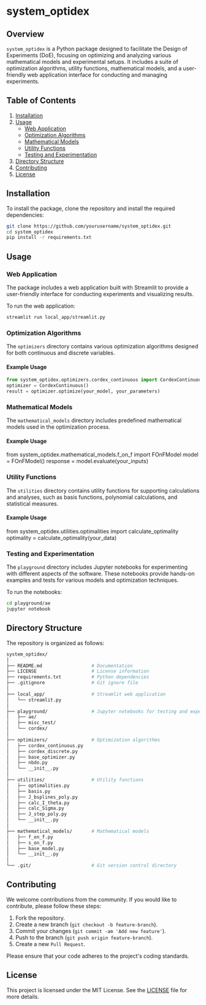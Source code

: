 # system_optidex

## Overview

`system_optidex` is a Python package designed to facilitate the Design of Experiments (DoE), focusing on optimizing and analyzing various mathematical models and experimental setups. It includes a suite of optimization algorithms, utility functions, mathematical models, and a user-friendly web application interface for conducting and managing experiments.

## Table of Contents

1. [Installation](#installation)
2. [Usage](#usage)
    - [Web Application](#web-application)
    - [Optimization Algorithms](#optimization-algorithms)
    - [Mathematical Models](#mathematical-models)
    - [Utility Functions](#utility-functions)
    - [Testing and Experimentation](#testing-and-experimentation)
3. [Directory Structure](#directory-structure)
4. [Contributing](#contributing)
5. [License](#license)

## Installation

To install the package, clone the repository and install the required dependencies:

```bash
git clone https://github.com/yourusername/system_optidex.git
cd system_optidex
pip install -r requirements.txt
```

## Usage

### Web Application

The package includes a web application built with Streamlit to provide a user-friendly interface for conducting experiments and visualizing results.

To run the web application:

```bash
streamlit run local_app/streamlit.py
```

### Optimization Algorithms

The `optimizers` directory contains various optimization algorithms designed for both continuous and discrete variables.

#### Example Usage

```python
from system_optidex.optimizers.cordex_continuous import CordexContinuous
optimizer = CordexContinuous()
result = optimizer.optimize(your_model, your_parameters)
```

### Mathematical Models

The `mathematical_models` directory includes predefined mathematical models used in the optimization process.

#### Example Usage

from system_optidex.mathematical_models.f_on_f import FOnFModel
model = FOnFModel()
response = model.evaluate(your_inputs)

### Utility Functions

The `utilities` directory contains utility functions for supporting calculations and analyses, such as basis functions, polynomial calculations, and statistical measures.

#### Example Usage

from system_optidex.utilities.optimalities import calculate_optimality
optimality = calculate_optimality(your_data)

### Testing and Experimentation

The `playground` directory includes Jupyter notebooks for experimenting with different aspects of the software. These notebooks provide hands-on examples and tests for various models and optimization techniques.

To run the notebooks:

```bash
cd playground/ae
jupyter notebook
```

## Directory Structure

The repository is organized as follows:

```bash
system_optidex/
│
├── README.md                  # Documentation
├── LICENSE                    # License information
├── requirements.txt           # Python dependencies
├── .gitignore                 # Git ignore file
│
├── local_app/                 # Streamlit web application
│   └── streamlit.py
│
├── playground/                # Jupyter notebooks for testing and experimentation
│   ├── ae/
│   ├── misc_test/
│   └── cordex/
│
├── optimizers/                # Optimization algorithms
│   ├── cordex_continuous.py
│   ├── cordex_discrete.py
│   ├── base_optimizer.py
│   ├── nbdo.py
│   └── __init__.py
│
├── utilities/                 # Utility functions
│   ├── optimalities.py
│   ├── basis.py
│   ├── J_bsplines_poly.py
│   ├── calc_I_theta.py
│   ├── calc_Sigma.py
│   ├── J_step_poly.py
│   └── __init__.py
│
├── mathematical_models/       # Mathematical models
│   ├── f_on_f.py
│   ├── s_on_f.py
│   ├── base_model.py
│   └── __init__.py
│
└── .git/                      # Git version control directory
```

## Contributing

We welcome contributions from the community. If you would like to contribute, please follow these steps:

1. Fork the repository.
2. Create a new branch (`git checkout -b feature-branch`).
3. Commit your changes (`git commit -am 'Add new feature'`).
4. Push to the branch (`git push origin feature-branch`).
5. Create a new `Pull Request`.

Please ensure that your code adheres to the project's coding standards.

## License

This project is licensed under the MIT License. See the [LICENSE](LICENSE) file for more details.

